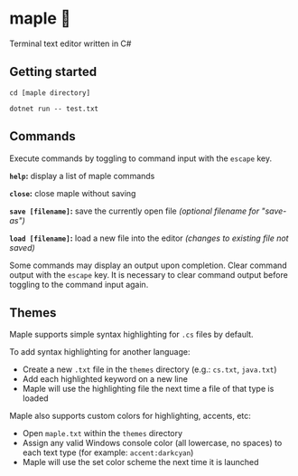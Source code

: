 # maple 🍁

Terminal text editor written in C#

## Getting started

`cd [maple directory]`

`dotnet run -- test.txt`

## Commands

Execute commands by toggling to command input with the `escape` key.

**`help`:** display a list of maple commands

**`close`:** close maple without saving

**`save [filename]`:** save the currently open file *(optional filename for "save-as")*

**`load [filename]`:** load a new file into the editor *(changes to existing file not saved)*

Some commands may display an output upon completion. Clear command output with the `escape` key.
It is necessary to clear command output before toggling to the command input again.

## Themes

Maple supports simple syntax highlighting for `.cs` files by default.

To add syntax highlighting for another language:
 - Create a new `.txt` file in the `themes` directory (e.g.: `cs.txt`, `java.txt`)
 - Add each highlighted keyword on a new line
 - Maple will use the highlighting file the next time a file of that type is loaded

Maple also supports custom colors for highlighting, accents, etc:
 - Open `maple.txt` within the `themes` directory
 - Assign any valid Windows console color (all lowercase, no spaces) to each text type (for example: `accent:darkcyan`)
 - Maple will use the set color scheme the next time it is launched
